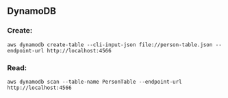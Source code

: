 ## DynamoDB

### Create:
```
aws dynamodb create-table --cli-input-json file://person-table.json --endpoint-url http://localhost:4566
```

### Read:
```
aws dynamodb scan --table-name PersonTable --endpoint-url http://localhost:4566
```